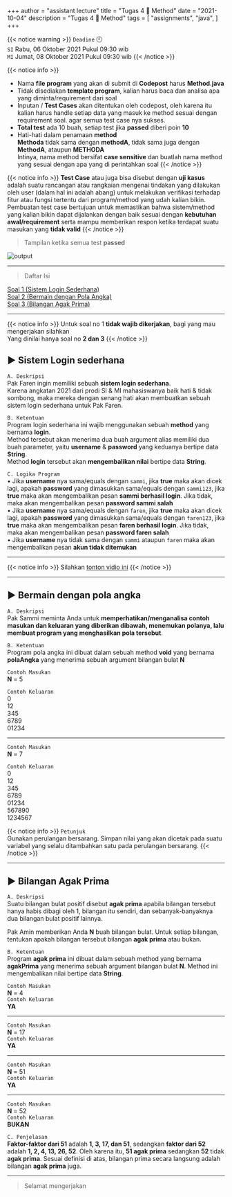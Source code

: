 +++
author = "assistant lecture"
title = "Tugas 4 📖 Method"
date = "2021-10-04"
description = "Tugas 4 📖 Method"
tags = [
    "assignments",
    "java",
]
+++

{{< notice warning >}}
`Deadine` 🕙 \
`SI` Rabu, 06 Oktober 2021 Pukul 09:30 wib\
`MI` Jumat, 08 Oktober 2021 Pukul 09:30 wib
{{< /notice >}}

{{< notice info >}}
- Nama **file program** yang akan di submit di **Codepost** harus **Method.java**
- Tidak disediakan **template program**, kalian harus baca dan analisa apa yang diminta/requirement dari soal
- Inputan / **Test Cases** akan ditentukan oleh codepost, oleh karena itu kalian harus handle setiap data yang masuk ke method sesuai dengan requirement soal. agar semua test case nya sukses. 
- **Total test** ada 10 buah, setiap test jika **passed** diberi poin **10**
- Hati-hati dalam penamaan **method**\
**Methoda** tidak sama dengan **methodA**, tidak sama juga dengan **MethodA**, ataupun **METHODA**\
Intinya, nama method bersifat **case sensitive** dan buatlah nama method yang sesuai dengan apa yang di perintahkan soal
{{< /notice >}}

{{< notice info >}}
**Test Case** atau juga bisa disebut dengan **uji kasus** adalah suatu rancangan atau rangkaian mengenai tindakan yang dilakukan oleh user (dalam hal ini adalah abang) untuk melakukan verifikasi terhadap fitur atau fungsi tertentu dari program/method yang udah kalian bikin. Pembuatan test case bertujuan untuk memastikan bahwa sistem/method yang kalian bikin dapat dijalankan dengan baik sesuai dengan **kebutuhan awal/requirement** serta mampu memberikan respon ketika terdapat suatu masukan yang **tidak valid**
{{< /notice >}}


> Tampilan ketika semua test **passed**

![output](/assets/r4.png "result" )


---

> Daftar Isi

[Soal 1 (Sistem Login Sederhana)](https://programming-concept.netlify.app/assignments/tugas-4/#-sistem-login-sederhana)\
[Soal 2 (Bermain dengan Pola Angka)](https://programming-concept.netlify.app/assignments/tugas-4/#-bermain-dengan-pola-angka)\
[Soal 3 (Bilangan Agak Prima)](https://programming-concept.netlify.app/assignments/tugas-4/#-bilangan-agak-prima)

---

{{< notice info >}}
Untuk soal no 1 **tidak wajib dikerjakan**, bagi yang mau mengerjakan silahkan\
Yang dinilai hanya soal no **2 dan 3**
{{< /notice >}}

## ▶ Sistem Login sederhana 
`A. Deskripsi`\
Pak Faren ingin memiliki sebuah **sistem login sederhana**.\
Karena angkatan 2021 dari prodi SI & MI mahasiswanya baik hati & tidak sombong, maka mereka dengan senang hati akan membuatkan sebuah sistem login sederhana untuk Pak Faren.

`B. Ketentuan`\
Program login sederhana ini wajib menggunakan sebuah **method** yang bernama **login**.\
Method tersebut akan menerima dua buah argument alias memiliki dua buah parameter, yaitu **username** & **password** yang keduanya bertipe data **String**.\
Method **login** tersebut akan **mengembalikan nilai** bertipe data **String**.


`C. Logika Program`\
• Jika **username** nya sama/equals dengan `sammi`, jika **true**
maka akan dicek lagi, apakah **password** yang dimasukkan sama/equals dengan `sammi123`, jika **true** maka akan mengembalikan pesan **sammi berhasil login**. Jika tidak, maka akan mengembalikan pesan **password sammi salah**\
• Jika **username** nya sama/equals dengan `faren`, jika **true** 
maka akan dicek lagi, apakah **password** yang dimasukkan sama/equals dengan `faren123`, jika **true** maka akan mengembalikan pesan **faren berhasil login**. Jika tidak, maka akan mengembalikan pesan **password faren salah**\
• Jika **username** nya tidak sama dengan `sammi` ataupun `faren` maka akan mengembalikan pesan **akun tidak ditemukan**

---

{{< notice info >}}
Silahkan [tonton vidio ini](https://youtu.be/SMlCNAMsEeQ)
{{< /notice >}}

---

## ▶ Bermain dengan pola angka
`A. Deskripsi`\
Pak Sammi meminta Anda untuk **memperhatikan/menganalisa contoh masukan dan keluaran yang diberikan dibawah, menemukan polanya, lalu membuat program yang menghasilkan pola tersebut**.

`B. Ketentuan`\
Program pola angka ini dibuat dalam sebuah method **void** yang bernama **polaAngka** yang menerima sebuah argument bilangan bulat **N**

`Contoh Masukan`\
**N** = 5

`Contoh Keluaran`\
0\
12\
345\
6789\
01234

---

`Contoh Masukan`\
**N** = 7

`Contoh Keluaran`\
0\
12\
345\
6789\
01234\
567890\
1234567

{{< notice info >}}
`Petunjuk`\
Gunakan perulangan bersarang. Simpan nilai yang akan dicetak pada suatu variabel yang selalu ditambahkan satu pada perulangan bersarang.
{{< /notice >}}

---

## ▶ Bilangan Agak Prima
`A. Deskripsi`\
Suatu bilangan bulat positif disebut **agak prima** apabila bilangan tersebut hanya habis dibagi oleh 1, bilangan itu sendiri, dan sebanyak-banyaknya dua bilangan bulat positif lainnya.

Pak Amin memberikan Anda **N** buah bilangan bulat. Untuk setiap bilangan, tentukan apakah bilangan tersebut bilangan **agak prima** atau bukan.

`B. Ketentuan`\
Program **agak prima** ini dibuat dalam sebuah method yang bernama **agakPrima** yang menerima sebuah argument bilangan bulat **N**. Method ini mengembalikan nilai bertipe data **String**.


`Contoh Masukan`\
**N** = 4\
`Contoh Keluaran`\
**YA**

---

`Contoh Masukan`\
**N** = 17\
`Contoh Keluaran`\
**YA**

---

`Contoh Masukan`\
**N** = 51\
`Contoh Keluaran`\
**YA**

---

`Contoh Masukan`\
**N** = 52\
`Contoh Keluaran`\
**BUKAN**

`C. Penjelasan`\
**Faktor-faktor dari 51** adalah **1, 3, 17, dan 51**, sedangkan **faktor dari 52** adalah **1, 2, 4, 13, 26, 52**. Oleh karena itu, **51 agak prima** sedangkan **52** tidak **agak prima**. Sesuai definisi di atas, bilangan prima secara langsung adalah bilangan **agak prima** juga.

---

> Selamat mengerjakan
